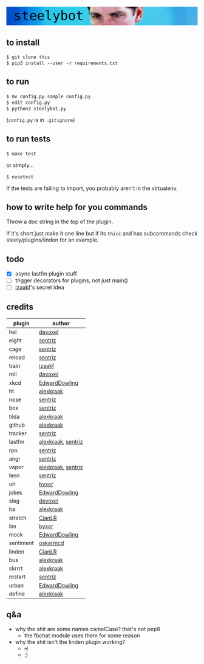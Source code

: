 ![banner](banner.png)

## to install  

```
$ git clone this
$ pip3 install --user -r requirements.txt
```

## to run
```
$ mv config.py.sample config.py
$ edit config.py
$ python3 steelybot.py
```
(`config.py` is in `.gitignore`)

## to run tests
```
$ make test
```
or simply...
```
$ nosetest
```

If the tests are failing to import, you probably aren't in the virtualenv.

## how to write help for you commands

Throw a doc string in the top of the plugin.

If it's short just make it one line but if its `thicc` and has subcommands check
steely/plugins/linden for an example.

## todo
- [x] async lastfm plugin stuff  
- [ ] trigger decorators for plugins, not just main()  
- [ ] [izaakf](https://github.com/izaakf)'s secret idea

## credits
|plugin|author|
|---|---------------|
|hel|[devoxel](https://github.com/devoxel/)| creditline
|eight|[sentriz](https://github.com/sentriz/)| creditline
|cage|[sentriz](https://github.com/sentriz/)| creditline
|reload|[sentriz](https://github.com/sentriz/)| creditline
|train|[izaakf](https://github.com/izaakf/)| creditline
|roll|[devoxel](https://github.com/devoxel/)| creditline
|xkcd|[EdwardDowling](https://github.com/EdwardDowling/)| creditline
|ht|[alexkraak](https://github.com/alexkraak/)| creditline
|nose|[sentriz](https://github.com/sentriz/)| creditline
|box|[sentriz](https://github.com/sentriz/)| creditline
|tilda|[alexkraak](https://github.com/alexkraak/)| creditline
|github|[alexkraak](https://github.com/alexkraak/)| creditline
|tracker|[sentriz](https://github.com/sentriz/)| creditline
|lastfm|[alexkraak](https://github.com/alexkraak/), [sentriz](https://github.com/sentriz/)| creditline
|rpn|[sentriz](https://github.com/sentriz/)| creditline
|angr|[sentriz](https://github.com/sentriz/)| creditline
|vapor|[alexkraak](https://github.com/alexkraak/), [sentriz](https://github.com/sentriz/)| creditline
|lenn|[sentriz](https://github.com/sentriz/)| creditline
|url|[byxor](https://github.com/byxor/)| creditline
|jokes|[EdwardDowling](https://github.com/EdwardDowling/)| creditline
|slag|[devoxel](https://github.com/devoxel/)| creditline
|ha|[alexkraak](https://github.com/alexkraak/)| creditline
|stretch|[CianLR](https://github.com/CianLR/)| creditline
|lim|[byxor](https://github.com/byxor/)| creditline
|mock|[EdwardDowling](https://github.com/EdwardDowling/)| creditline
|sentiment|[oskarmcd](https://github.com/oskarmcd/)| creditline
|linden|[CianLR](https://github.com/CianLR/)| creditline
|bus|[alexkraak](https://github.com/alexkraak/)| creditline
|skrrrt|[alexkraak](https://github.com/alexkraak/)| creditline
|restart|[sentriz](https://github.com/sentriz/)| creditline
|urban|[EdwardDowling](https://github.com/EdwardDowling/)| creditline
|define|[alexkraak](https://github.com/alexkraak/)| creditline

## q&a

- why the shit are some names camelCase? that's not pep8
  - the fbchat module uses them for some reason
- why the shit isn't the linden plugin working?
  - ~~:(~~
  - :)
